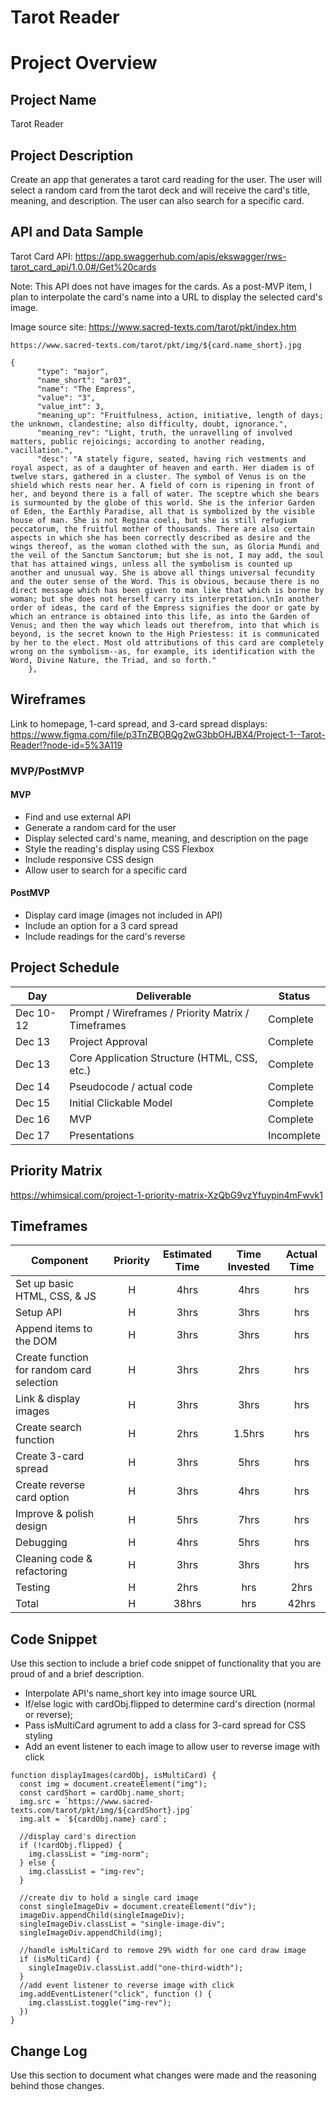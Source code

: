 # Tarot Reader

# Project Overview

## Project Name

Tarot Reader 

## Project Description

Create an app that generates a tarot card reading for the user. The user will select a random card from the tarot deck and will receive the card's title, meaning, and description. The user can also search for a specific card. 


## API and Data Sample

Tarot Card API: https://app.swaggerhub.com/apis/ekswagger/rws-tarot_card_api/1.0.0#/Get%20cards

Note: This API does not have images for the cards. As a post-MVP item, I plan to interpolate the card's name into a URL to display the selected card's image. 

Image source site: https://www.sacred-texts.com/tarot/pkt/index.htm

`https://www.sacred-texts.com/tarot/pkt/img/${card.name_short}.jpg`



```
{
      "type": "major",
      "name_short": "ar03",
      "name": "The Empress",
      "value": "3",
      "value_int": 3,
      "meaning_up": "Fruitfulness, action, initiative, length of days; the unknown, clandestine; also difficulty, doubt, ignorance.",
      "meaning_rev": "Light, truth, the unravelling of involved matters, public rejoicings; according to another reading, vacillation.",
      "desc": "A stately figure, seated, having rich vestments and royal aspect, as of a daughter of heaven and earth. Her diadem is of twelve stars, gathered in a cluster. The symbol of Venus is on the shield which rests near her. A field of corn is ripening in front of her, and beyond there is a fall of water. The sceptre which she bears is surmounted by the globe of this world. She is the inferior Garden of Eden, the Earthly Paradise, all that is symbolized by the visible house of man. She is not Regina coeli, but she is still refugium peccatorum, the fruitful mother of thousands. There are also certain aspects in which she has been correctly described as desire and the wings thereof, as the woman clothed with the sun, as Gloria Mundi and the veil of the Sanctum Sanctorum; but she is not, I may add, the soul that has attained wings, unless all the symbolism is counted up another and unusual way. She is above all things universal fecundity and the outer sense of the Word. This is obvious, because there is no direct message which has been given to man like that which is borne by woman; but she does not herself carry its interpretation.\nIn another order of ideas, the card of the Empress signifies the door or gate by which an entrance is obtained into this life, as into the Garden of Venus; and then the way which leads out therefrom, into that which is beyond, is the secret known to the High Priestess: it is communicated by her to the elect. Most old attributions of this card are completely wrong on the symbolism--as, for example, its identification with the Word, Divine Nature, the Triad, and so forth."
    },
```
## Wireframes

Link to homepage, 1-card spread, and 3-card spread displays: 
https://www.figma.com/file/p3TnZBOBQg2wG3bbOHJBX4/Project-1--Tarot-Reader!?node-id=5%3A119

### MVP/PostMVP

#### MVP 

- Find and use external API
- Generate a random card for the user
- Display selected card's name, meaning, and description on the page
- Style the reading's display using CSS Flexbox
- Include responsive CSS design 
- Allow user to search for a specific card

#### PostMVP  
- Display card image (images not included in API)
- Include an option for a 3 card spread
- Include readings for the card's reverse

## Project Schedule
  
|  Day | Deliverable | Status
|---|---| ---|
|Dec 10-12| Prompt / Wireframes / Priority Matrix / Timeframes | Complete
|Dec 13| Project Approval | Complete
|Dec 13| Core Application Structure (HTML, CSS, etc.) | Complete
|Dec 14| Pseudocode / actual code | Complete
|Dec 15| Initial Clickable Model  | Complete
|Dec 16| MVP | Complete
|Dec 17| Presentations | Incomplete



## Priority Matrix
https://whimsical.com/project-1-priority-matrix-XzQbG9vzYfuypin4mFwvk1


## Timeframes
| Component | Priority | Estimated Time | Time Invested | Actual Time |
| --- | :---: |  :---: | :---: | :---: |
| Set up basic HTML, CSS, & JS | H | 4hrs|  4hrs |  hrs |
| Setup API | H | 3hrs| 3hrs | hrs |
| Append items to the DOM | H | 3hrs| 3hrs | hrs |
| Create function for random card selection| H | 3hrs| 2hrs | hrs |
| Link & display images | H | 3hrs| 3hrs | hrs |
| Create search function | H | 2hrs| 1.5hrs | hrs |
| Create 3-card spread | H | 3hrs| 5hrs | hrs |
| Create reverse card option | H | 3hrs| 4hrs | hrs |
| Improve & polish design | H | 5hrs| 7hrs | hrs |
| Debugging | H | 4hrs| 5hrs | hrs |
| Cleaning code & refactoring| H | 3hrs| 3hrs | hrs |
| Testing | H | 2hrs| hrs | 2hrs |
| Total | H | 38hrs| hrs | 42hrs |

## Code Snippet

Use this section to include a brief code snippet of functionality that you are proud of and a brief description. 

- Interpolate API's name_short key into image source URL
- If/else logic with cardObj.flipped to determine card's direction (normal or reverse);
- Pass isMultiCard agrument to add a class for 3-card spread for CSS styling
- Add an event listener to each image to allow user to reverse image with click 

```
function displayImages(cardObj, isMultiCard) {
  const img = document.createElement("img");
  const cardShort = cardObj.name_short;
  img.src = `https://www.sacred-texts.com/tarot/pkt/img/${cardShort}.jpg`
  img.alt = `${cardObj.name} card`;
  
  //display card's direction 
  if (!cardObj.flipped) {
    img.classList = "img-norm";
  } else {
    img.classList = "img-rev";
  }
  
  //create div to hold a single card image
  const singleImageDiv = document.createElement("div");
  imageDiv.appendChild(singleImageDiv);
  singleImageDiv.classList = "single-image-div";
  singleImageDiv.appendChild(img);

  //handle isMultiCard to remove 29% width for one card draw image
  if (isMultiCard) {
    singleImageDiv.classList.add("one-third-width");
  }
  //add event listener to reverse image with click
  img.addEventListener("click", function () {
    img.classList.toggle("img-rev");
  })
}
```

## Change Log
 Use this section to document what changes were made and the reasoning behind those changes.  
